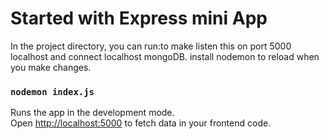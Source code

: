 # Started with Express mini App

In the project directory, you can run:to make listen this on port 5000 localhost and connect localhost mongoDB.
install nodemon to reload when you make changes.

### `nodemon index.js`

Runs the app in the development mode.\
Open [http://localhost:5000](http://localhost:5000) to fetch data in your frontend code.
